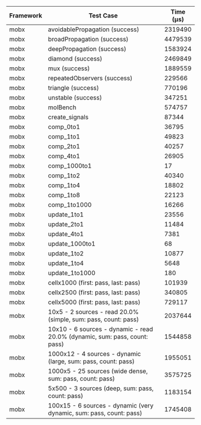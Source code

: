 | Framework | Test Case | Time (μs) |
| --- | --- | --- |
| mobx | avoidablePropagation (success) | 2319490 |
| mobx | broadPropagation (success) | 4479539 |
| mobx | deepPropagation (success) | 1583924 |
| mobx | diamond (success) | 2469849 |
| mobx | mux (success) | 1889559 |
| mobx | repeatedObservers (success) | 229566 |
| mobx | triangle (success) | 770196 |
| mobx | unstable (success) | 347251 |
| mobx | molBench | 574757 |
| mobx | create_signals | 87344 |
| mobx | comp_0to1 | 36795 |
| mobx | comp_1to1 | 49823 |
| mobx | comp_2to1 | 40257 |
| mobx | comp_4to1 | 26905 |
| mobx | comp_1000to1 | 17 |
| mobx | comp_1to2 | 40340 |
| mobx | comp_1to4 | 18802 |
| mobx | comp_1to8 | 22123 |
| mobx | comp_1to1000 | 16266 |
| mobx | update_1to1 | 23556 |
| mobx | update_2to1 | 11484 |
| mobx | update_4to1 | 7381 |
| mobx | update_1000to1 | 68 |
| mobx | update_1to2 | 10877 |
| mobx | update_1to4 | 5648 |
| mobx | update_1to1000 | 180 |
| mobx | cellx1000 (first: pass, last: pass) | 101939 |
| mobx | cellx2500 (first: pass, last: pass) | 340805 |
| mobx | cellx5000 (first: pass, last: pass) | 729117 |
| mobx | 10x5 - 2 sources - read 20.0% (simple, sum: pass, count: pass) | 2037644 |
| mobx | 10x10 - 6 sources - dynamic - read 20.0% (dynamic, sum: pass, count: pass) | 1544858 |
| mobx | 1000x12 - 4 sources - dynamic (large, sum: pass, count: pass) | 1955051 |
| mobx | 1000x5 - 25 sources (wide dense, sum: pass, count: pass) | 3575725 |
| mobx | 5x500 - 3 sources (deep, sum: pass, count: pass) | 1183154 |
| mobx | 100x15 - 6 sources - dynamic (very dynamic, sum: pass, count: pass) | 1745408 |

